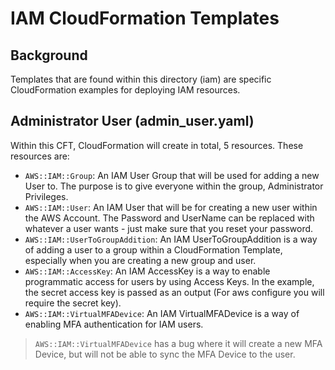 # IAM CloudFormation Templates

## Background
Templates that are found within this directory (iam) are specific CloudFormation examples for deploying IAM resources.

## Administrator User (admin_user.yaml)
Within this CFT, CloudFormation will create in total, 5 resources. These resources are:

- `AWS::IAM::Group`: An IAM User Group that will be used for adding a new User to. The purpose is to give everyone within the group, Administrator Privileges.
- `AWS::IAM::User`: An IAM User that will be for creating a new user within the AWS Account. The Password and UserName can be replaced with whatever a user wants - just make sure that you reset your password.
- `AWS::IAM::UserToGroupAddition`: An IAM UserToGroupAddition is a way of adding a user to a group within a CloudFormation Template, especially when you are creating a new group and user.
- `AWS::IAM::AccessKey`: An IAM AccessKey is a way to enable programmatic access for users by using Access Keys. In the example, the secret access key is passed as an output (For aws configure you will require the secret key).
- `AWS::IAM::VirtualMFADevice`: An IAM VirtualMFADevice is a way of enabling MFA authentication for IAM users.

> `AWS::IAM::VirtualMFADevice` has a bug where it will create a new MFA Device, but will not be able to sync the MFA Device to the user.

